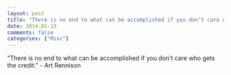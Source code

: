 ```yaml
---
layout: post
title: "There is no end to what can be accomplished if you don’t care who gets the credit."
date: 2014-01-13
comments: false
categories: ["Misc"]
---
```


<span class='quote'>"There is no end to what can be accomplished if you don’t care who gets the credit."</span>
<span class='by'>- Art Rennison</span>
